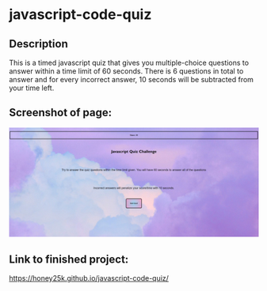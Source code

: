 # javascript-code-quiz

## Description 
This is a timed javascript quiz that gives you multiple-choice questions to answer within a time limit of 60 seconds. 
There is 6 questions in total to answer and for every incorrect answer, 10 seconds will be subtracted from your time left.  

## Screenshot of page:

![portfolio screenshot](/assets/images/screenshotquiz.jpg)

## Link to finished project: 

https://honey25k.github.io/javascript-code-quiz/ 


